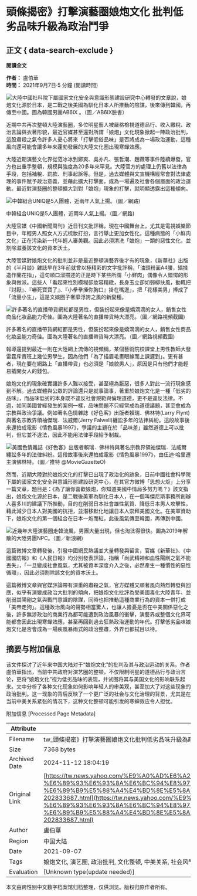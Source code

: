 # 頭條揭密》打擊演藝圈娘炮文化 批判低劣品味升級為政治鬥爭

## 正文 { data-search-exclude }


**閱讀全文**

**作者：** 盧伯華  
**時間：** 2021年9月7日·5 分鐘 (閱讀時間)  

![大陸中國社科院下屬國家文化安全與意識形態建設研究中心轉發的文章說，娘炮文化源於日本，是二戰之後美國為馴化日本人所推動的陰謀，後來傳到韓國，再傳至中國。圖為韓國男團AB6IX 。（圖／AB6IX臉書）](https://s.yimg.com/ny/api/res/1.2/6vUbc6nt9UDdktyw3YlpEA--/YXBwaWQ9aGlnaGxhbmRlcjt3PTk2MDtoPTY0MDtjZj13ZWJw/https://media.zenfs.com/zh-tw/chinatimes.com.tw/1a01c9d0eb02bd3840100ceef04e6670)

近期中共再次整頓大陸演藝圈，多位明星藝人被嚴格檢視道德品行、收入繳稅、政治言論與衣著形貌，最近官媒甚至還對所謂「娘炮」文化現象掀起一陣政治批判，這股肅殺之氣令許多人憂心將來「打擊低俗品味」是否將成為一場政治運動，這種風向還可能會讓多年來蓬勃發展的大陸文化圈出現寒蟬效應。

大陸近期演藝文化界從范冰冰到鄭爽、吳亦凡、張哲潮、趙薇等事件陸續爆發，官方也出重手整頓，規模與強度為20多年來罕見。大陸官方的處理上仍舊以法律為手段，包括補稅、罰款、刑事起訴等。但是，過去媒體與文宣機構經常會對法律處理的事件賦予政治意義，並藉此擴大打擊面，成為一場遍及社會各個層面的政治運動。最近對演藝圈的整頓擴大到對「娘炮」現象的打擊，就明顯透露出這種傾向。

![中韓組合UNIQ是5人團體，近兩年人氣上揚。（圖／網路)](https://s.yimg.com/ny/api/res/1.2/F.dh.RgnwVbA73zPIemHQg--/YXBwaWQ9aGlnaGxhbmRlcjt3PTk2MDtoPTU2MjtjZj13ZWJw/https://media.zenfs.com/zh-tw/chinatimes.com.tw/b85cd5d7c74186dc862098952a733d94)

中韓組合UNIQ是5人團體，近兩年人氣上揚。（圖／網路)

大陸官媒《中國新聞周刊》近日刊文批評稱，現在中國舞台上，尤其是電視娛樂節目中，年輕男人照女人方式梳妝打扮，言行舉止更加女性化，這種病態的「小鮮肉文化」正在污染新一代年輕人審美觀。因此必須清洗「娘炮」一類的惡性文化，並割除滋養該文化的資本沃土。

大陸官媒對娘炮文化的批判並非是最近整頓演藝界後才有的現象，《新華社》出版的《半月談》雜誌早在3年前就曾以極精彩的文字批評稱，「油頭粉面A4腰，矯揉造作蘭花指」，這句順口溜描述的正是時下某些所謂「小鮮肉」偶像令人錯愕的形象與做派。這些人「看起來性別模糊卻妝容精緻，長身玉立卻如弱柳扶風，動輒把『討厭』、『嚇死寶寶了』、『小拳拳捶你胸口』掛在嘴邊」，把「花樣美男」捧成了「流量小生」，這是文娛圈子奢靡浮誇之風的新變種。

![許多著名的直播帶貨網紅都是男性，但裝扮起來像是嬌滴滴的女人，銷售女性商品化妝品能力奇佳。圖為大陸著名的直播帶貨時大漂亮。（圖／網路視頻截圖)](https://s.yimg.com/ny/api/res/1.2/b1L2_8ZsgvGRmRB.w02fuA--/YXBwaWQ9aGlnaGxhbmRlcjt3PTk2MDtoPTk2MDtjZj13ZWJw/https://media.zenfs.com/zh-tw/chinatimes.com.tw/9c877ac852483c72817f9c2cb5bd6b89)

許多著名的直播帶貨網紅都是男性，但裝扮起來像是嬌滴滴的女人，銷售女性商品化妝品能力奇佳。圖為大陸著名的直播帶貨時大漂亮。（圖／網路視頻截圖)

報導還提到最近一則在大陸網上流傳的視頻稱，某個藝術院校課堂上男性教師大發雷霆斥責班上幾位男學生，因為他們「為了描眉毛畫眼線而上課遲到」。更有甚者，現在要在網路上「直播帶貨」也必須是「娘貌男人」，原因是只有他們才能輕易撬開女人的錢包。

娘炮文化的現象確實讓許多人難以接受，甚至極為厭惡，很多人對此一流行現象感到不解。過去媒體與公眾的評論還只是就事論事，著重於娘炮文化是一種「低劣的品味」，而品味低劣的本身既不違反社會規範與倫理道德，更不是違反法律。不過，如同美國曾經發生的案例一樣，品味問題不只經常成為道德議題，甚至會成為宗教與政治爭議。例如著名色情雜誌《好色客》出版者賴瑞．佛林特(Larry Flynt)與著名宗教界領袖傑瑞．法威爾(Jerry Falwell)纏訟多年的法律糾紛。這段故事後來還拍成電影《情色風暴1997》，爭議的主題在於「品味差」雖然道德上可以批判，但它並不違法，因此不能用法律手段給予制裁。

![美國色情雜誌《好色客》出版者賴瑞．佛林特與著名宗教界領袖傑瑞．法威爾纏訟多年的法律糾紛。這段故事後來還拍成電影《情色風暴1997》，由伍迪·哈里遷主演佛林特。（圖／推特 @MovieGazetteO)](https://s.yimg.com/ny/api/res/1.2/NG5L5zu4jCVPS4h.dMAuRA--/YXBwaWQ9aGlnaGxhbmRlcjt3PTcwNTtoPTM5NjtjZj13ZWJw/https://media.zenfs.com/zh-tw/chinatimes.com.tw/4f27e154aa79c055a6a482bfa0424ef4)

然而，近期大陸對於娘炮文化的打擊已出現了政治化的跡象，日前中國社會科學院下屬的國家文化安全與意識形態建設研究中心，在其官方微博「思想火炬」上分享一篇文章，題目是：《為了讓你喜歡娘炮，你知道美國中情局多努力嗎？》該文指出，娘炮文化源於日本，是二戰後美軍為馴化日本人，在一個叫傑尼斯事務所創辦人喜多川的建議下所推動，目的在削弱日本社會雄性氣質、降低日本男人攻擊性，藉此減少日本人對美國的抗拒，並潛移默化地讓日本人崇拜美國文化。在美軍資助下，娘炮文化的第一個組合在日本一炮而紅，此後風氣傳至韓國，再傳到中國。

![近幾年大陸演藝圈走韓流風，男團大量出現，但也淘汰得很快。圖為2019年解散的大陸男團NPC。（圖／新浪網)](https://s.yimg.com/ny/api/res/1.2/HH40rtnunzZXZHRIedZADA--/YXBwaWQ9aGlnaGxhbmRlcjt3PTcwNTtoPTQyMztjZj13ZWJw/https://media.zenfs.com/zh-tw/chinatimes.com.tw/d4b22b52d50b174017e443c93c5dee86)

這篇微博文章轉發後，引發中國網民熱議並大量轉發與留言，官媒《新華社》、《中國國防報》和《人民日報》均分別發表評論，指稱「尚武精神和血性陽剛之氣不能丟失」，「一旦變成社會風氣，尤其被資本深度介入之後，必然產生一種慣性的惡性循環」，因此必須割除該文化的資本沃土。

這篇微博文章與官媒評論帶有深重的肅殺之氣，官方媒體又順著風向熱烈轉發與回應，似乎有演變成政治大批判的傾向，把娘炮文化批評為受美國毒化大陸青年、並削弱其陽剛之氣與戰鬥意識的陰謀，同時也把推動這種商業行為的資本一併打成「美帝走狗」。這種政治風向的聲勢相當驚人，也讓人擔憂是否在中美關係惡化之後，許多無涉政治的商業行為都可能遭到政治風暴的衝擊，演藝界或整個文化界可能都會因此出現寒蟬效應，甚至再回到過去狂熱政治運動的年代。打擊低劣品味娘炮文化是否會成為一場疾風暴雨式的政治整肅，外界也都拭目以待。

## 摘要与附加信息

<!-- tcd_abstract -->
该文件探讨了近年来中国大陆对于“娘炮文化”的批判及其与政治运动的关系。作者盧伯華指出，当前中共政府对演艺圈的整顿，不仅限制明星的道德品行与政治言论，更将“娘炮文化”视为低劣品味的表现，并试图将其与美国文化的影响联系起来。文中分析了各种文化现象如何影响年轻人的审美观，甚至加大了对这些现象的政治批判。这一现象的背后反映了一个更广泛的社会与文化治理的背景，尤其是在当前中美关系紧张的情况下，这种文化整顿可能引发的寒蝉效应令人担忧。
<!-- tcd_abstract_end -->

附加信息 [Processed Page Metadata]

| Attribute       | Value                                  |
|-----------------|----------------------------------------|
| Filename        | tw_頭條揭密》打擊演藝圈娘炮文化批判低劣品味升級為政治鬥爭.md                             |
| Size            | 7368 bytes                           |
| Archived Date   | 2024-11-12 18:04:19                             |
| Original Link   | [https://tw.news.yahoo.com/%E9%A0%AD%E6%A2%9D%E6%8F%AD%E5%AF%86-%E6%89%93%E6%93%8A%E6%BC%94%E8%97%9D%E5%9C%88%E5%A8%98%E7%82%AE%E6%96%87%E5%8C%96-%E6%89%B9%E5%88%A4%E4%BD%8E%E5%8A%A3%E5%93%81%E5%91%B3%E5%8D%87%E7%B4%9A%E7%82%BA%E6%94%BF%E6%B2%BB%E9%AC%A5%E7%88%AD-202833687.html](https://tw.news.yahoo.com/%E9%A0%AD%E6%A2%9D%E6%8F%AD%E5%AF%86-%E6%89%93%E6%93%8A%E6%BC%94%E8%97%9D%E5%9C%88%E5%A8%98%E7%82%AE%E6%96%87%E5%8C%96-%E6%89%B9%E5%88%A4%E4%BD%8E%E5%8A%A3%E5%93%81%E5%91%B3%E5%8D%87%E7%B4%9A%E7%82%BA%E6%94%BF%E6%B2%BB%E9%AC%A5%E7%88%AD-202833687.html)                       |
| Author          | 盧伯華                               |
| Region          | 中国大陆                               |
| Date            | 2021-09-07                                 |
| Tags            | 娘炮文化, 演艺圈, 政治批判, 文化整顿, 中美关系, 社会风气, 年轻人审美, 低劣品味                                 |
| Evaluation            | [Unknown type(update needed)]                                 |
<!-- tcd_table_end -->

本文由跨性别中文数字档案馆归档整理，仅供浏览。版权归原作者所有。
